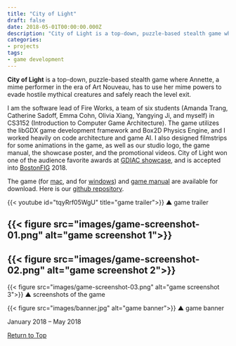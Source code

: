 ```yaml
---
title: "City of Light"
draft: false
date: 2018-05-01T00:00:00.000Z
description: "City of Light is a top-down, puzzle-based stealth game where Annette, a mime performer in the era of Art Nouveau, has to use her mime powers to evade hostile mythical creatures and safely reach the level exit."
categories:
- projects
tags:
- game development
---
```


**City of Light** is a top-down, puzzle-based stealth game where Annette, a mime performer in the era of Art Nouveau, has to use her mime powers to evade hostile mythical creatures and safely reach the level exit. 

I am the software lead of Fire Works, a team of six students (Amanda Trang, Catherine Sadoff, Emma Cohn, Olivia Xiang, Yangying Ji, and myself) in CS3152 (Introduction to Computer Game Architecture). The game utilizes the libGDX game development framework and Box2D Physics Engine, and I worked heavily on code architecture and game AI. I also designed filmstrips for some animations in the game, as well as our studio logo, the game manual, the showcase poster, and the promotional videos. City of Light won one of the audience favorite awards at [GDIAC showcase](https://gdiac.cs.cornell.edu/gdiac/), and is accepted into [BostonFIG](https://www.bostonfig.com/fest-homepage/) 2018.

The game (for [mac](https://drive.google.com/file/d/12StW34rVRCWCiVgxGchtRuTm_3kdiWM2/view), and for [windows](https://drive.google.com/file/d/1Wq8YzTxDVcejGkISxtfcTEiwjALAmlCA/view)) and [game manual](https://drive.google.com/file/d/1zdIreeRSUncBHh4fuYKexzef8E0Zlxwn/view) are available for download. Here is our [github repository](https://github.com/Oliviafx/cs3152-game).

{{< youtube id="tqyRrf05WgU" title="game trailer">}}
<span class='caption'>▲ game trailer</span>

{{< figure src="images/game-screenshot-01.png" alt="game screenshot 1">}}
---
{{< figure src="images/game-screenshot-02.png" alt="game screenshot 2">}}
---
{{< figure src="images/game-screenshot-03.png" alt="game screenshot 3">}}
<span class='caption'>▲ screenshots of the game</span>

{{< figure src="images/banner.jpg" alt="game banner">}}
<span class='caption'>▲ game banner</span>

January 2018 – May 2018

[Return to Top](#)